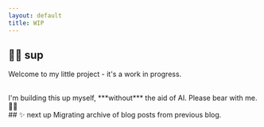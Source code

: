 ```yaml
---
layout: default
title: WIP
---
```


## 👋🏻 sup

Welcome to my little project - it's a work in progress.

<br>
I'm building this up myself, ***without*** the aid of AI. Please bear with me. 🙏🏻

<br>
## ✨ next up
Migrating archive of blog posts from previous blog.